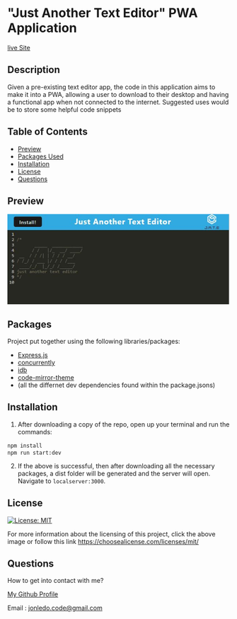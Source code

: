 # "Just Another Text Editor" PWA Application

[live Site](https://pwa-text-editor-2.herokuapp.com/)

## Description
Given a pre-existing text editor app, the code in this application aims to make it into a PWA, allowing a user to download to their desktop and having a functional app when not connected to the internet. Suggested uses would be to store some helpful code snippets

## Table of Contents

- [Preview](#preview)
- [Packages Used](#packages)
- [Installation](#installation)
- [License](#license)
- [Questions](#questions)

## Preview

![preview](./Assets/jate.JPG)

## Packages

Project put together using the following libraries/packages:

- [Express.js](https://expressjs.com/)
- [concurrently](https://www.npmjs.com/package/concurrently)
- [idb](https://www.npmjs.com/package/idb)
- [code-mirror-theme](https://www.npmjs.com/package/code-mirror-themes)
- (all the differnet dev dependencies found within the package.jsons)

## Installation

1. After downloading a copy of the repo, open up your terminal and run the commands:

```
npm install
npm run start:dev
```

2. If the above is successful, then after downloading all the necessary packages, a dist folder will be generated and the server will open. Navigate to `localserver:3000`. 

## License

 [![License: MIT](https://img.shields.io/badge/License-MIT-yellow.svg)](https://opensource.org/licenses/MIT)

For more information about the licensing of this project, click the above image or follow this link https://choosealicense.com/licenses/mit/

## Questions

How to get into contact with me?

[My Github Profile](https://github.com/Jon-Ledo)

Email : jonledo.code@gmail.com
